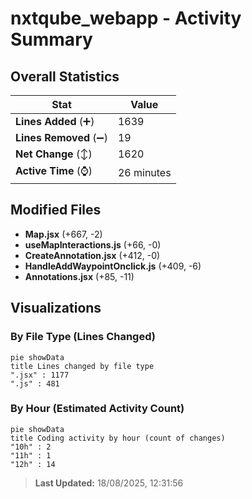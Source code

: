 # nxtqube_webapp - Activity Summary 

## Overall Statistics

| Stat                   | Value                                                             |
| ---------------------- | ----------------------------------------------------------------- |
| **Lines Added** (➕)   | 1639                                          |
| **Lines Removed** (➖) | 19                                        |
| **Net Change** (↕)    | 1620                |
| **Active Time** (⌚)   | 26 minutes |


## Modified Files
- **Map.jsx** (+667, -2)
- **useMapInteractions.js** (+66, -0)
- **CreateAnnotation.jsx** (+412, -0)
- **HandleAddWaypointOnclick.js** (+409, -6)
- **Annotations.jsx** (+85, -11)

## Visualizations

### By File Type (Lines Changed)

```mermaid
pie showData
title Lines changed by file type
".jsx" : 1177
".js" : 481
```

### By Hour (Estimated Activity Count)

```mermaid
pie showData
title Coding activity by hour (count of changes)
"10h" : 2
"11h" : 1
"12h" : 14
```


> **Last Updated:** 18/08/2025, 12:31:56